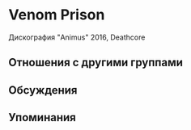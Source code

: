 # Venom Prison

Дискография
"Animus" 2016, Deathcore

## Отношения с другими группами


## Обсуждения


## Упоминания

